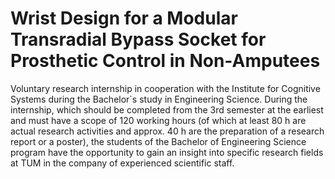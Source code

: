 # Wrist Design for a Modular Transradial Bypass Socket for Prosthetic Control in Non-Amputees
Voluntary research internship in cooperation with the Institute for Cognitive Systems during the Bachelor`s study in Engineering Science. During the internship, which should be completed from the 3rd semester at the earliest and must have a scope of 120 working hours (of which at least 80 h are actual research activities and approx. 40 h are the preparation of a research report or a poster), the students of the Bachelor of Engineering Science program have the opportunity to gain an insight into specific research fields at TUM in the company of experienced scientific staff.


